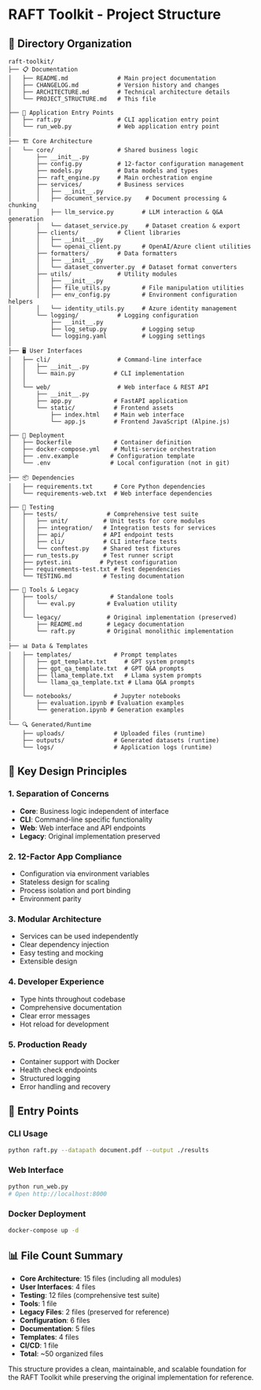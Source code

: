 # RAFT Toolkit - Project Structure

## 📁 Directory Organization

```
raft-toolkit/
├── 📋 Documentation
│   ├── README.md              # Main project documentation
│   ├── CHANGELOG.md           # Version history and changes
│   ├── ARCHITECTURE.md        # Technical architecture details
│   └── PROJECT_STRUCTURE.md   # This file
│
├── 🚀 Application Entry Points
│   ├── raft.py                # CLI application entry point
│   └── run_web.py             # Web application entry point
│
├── 🏗️ Core Architecture
│   └── core/                  # Shared business logic
│       ├── __init__.py
│       ├── config.py          # 12-factor configuration management
│       ├── models.py          # Data models and types
│       ├── raft_engine.py     # Main orchestration engine
│       ├── services/          # Business services
│       │   ├── __init__.py
│       │   ├── document_service.py    # Document processing & chunking
│       │   ├── llm_service.py        # LLM interaction & Q&A generation  
│       │   └── dataset_service.py     # Dataset creation & export
│       ├── clients/           # Client libraries
│       │   ├── __init__.py
│       │   └── openai_client.py      # OpenAI/Azure client utilities
│       ├── formatters/        # Data formatters
│       │   ├── __init__.py
│       │   └── dataset_converter.py  # Dataset format converters
│       ├── utils/             # Utility modules
│       │   ├── __init__.py
│       │   ├── file_utils.py         # File manipulation utilities
│       │   ├── env_config.py         # Environment configuration helpers
│       │   └── identity_utils.py     # Azure identity management
│       └── logging/           # Logging configuration
│           ├── __init__.py
│           ├── log_setup.py          # Logging setup
│           └── logging.yaml          # Logging settings
│
├── 🖥️ User Interfaces
│   ├── cli/                   # Command-line interface
│   │   ├── __init__.py
│   │   └── main.py           # CLI implementation
│   │
│   └── web/                   # Web interface & REST API
│       ├── __init__.py
│       ├── app.py            # FastAPI application
│       └── static/           # Frontend assets
│           ├── index.html    # Main web interface
│           └── app.js        # Frontend JavaScript (Alpine.js)
│
├── 🐳 Deployment
│   ├── Dockerfile            # Container definition
│   ├── docker-compose.yml    # Multi-service orchestration
│   ├── .env.example         # Configuration template
│   └── .env                 # Local configuration (not in git)
│
├── 📦 Dependencies
│   ├── requirements.txt      # Core Python dependencies
│   └── requirements-web.txt  # Web interface dependencies
│
├── 🧪 Testing
│   ├── tests/              # Comprehensive test suite
│   │   ├── unit/          # Unit tests for core modules
│   │   ├── integration/   # Integration tests for services
│   │   ├── api/           # API endpoint tests
│   │   ├── cli/           # CLI interface tests
│   │   └── conftest.py    # Shared test fixtures
│   ├── run_tests.py       # Test runner script
│   ├── pytest.ini        # Pytest configuration
│   ├── requirements-test.txt # Test dependencies
│   └── TESTING.md         # Testing documentation
│
├── 🔧 Tools & Legacy
│   ├── tools/               # Standalone tools
│   │   └── eval.py         # Evaluation utility
│   │
│   └── legacy/             # Original implementation (preserved)
│       ├── README.md       # Legacy documentation
│       └── raft.py         # Original monolithic implementation
│
├── 📊 Data & Templates
│   ├── templates/            # Prompt templates
│   │   ├── gpt_template.txt     # GPT system prompts
│   │   ├── gpt_qa_template.txt  # GPT Q&A prompts
│   │   ├── llama_template.txt   # Llama system prompts
│   │   └── llama_qa_template.txt # Llama Q&A prompts
│   │
│   └── notebooks/            # Jupyter notebooks
│       ├── evaluation.ipynb # Evaluation examples
│       └── generation.ipynb # Generation examples
│
└── 🔍 Generated/Runtime
    ├── uploads/              # Uploaded files (runtime)
    ├── outputs/              # Generated datasets (runtime)
    └── logs/                 # Application logs (runtime)
```

## 🎯 Key Design Principles

### 1. **Separation of Concerns**
- **Core**: Business logic independent of interface
- **CLI**: Command-line specific functionality
- **Web**: Web interface and API endpoints
- **Legacy**: Original implementation preserved

### 2. **12-Factor App Compliance**
- Configuration via environment variables
- Stateless design for scaling
- Process isolation and port binding
- Environment parity

### 3. **Modular Architecture**
- Services can be used independently
- Clear dependency injection
- Easy testing and mocking
- Extensible design

### 4. **Developer Experience**
- Type hints throughout codebase
- Comprehensive documentation
- Clear error messages
- Hot reload for development

### 5. **Production Ready**
- Container support with Docker
- Health check endpoints
- Structured logging
- Error handling and recovery

## 🚦 Entry Points

### CLI Usage
```bash
python raft.py --datapath document.pdf --output ./results
```

### Web Interface
```bash
python run_web.py
# Open http://localhost:8000
```

### Docker Deployment
```bash
docker-compose up -d
```

## 📊 File Count Summary

- **Core Architecture**: 15 files (including all modules)
- **User Interfaces**: 4 files  
- **Testing**: 12 files (comprehensive test suite)
- **Tools**: 1 file
- **Legacy Files**: 2 files (preserved for reference)
- **Configuration**: 6 files
- **Documentation**: 5 files
- **Templates**: 4 files
- **CI/CD**: 1 file
- **Total**: ~50 organized files

This structure provides a clean, maintainable, and scalable foundation for the RAFT Toolkit while preserving the original implementation for reference.